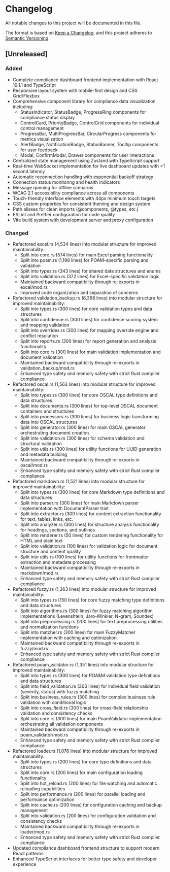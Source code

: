 # Changelog

All notable changes to this project will be documented in this file.

The format is based on [Keep a Changelog](https://keepachangelog.com/en/1.0.0/),
and this project adheres to [Semantic Versioning](https://semver.org/spec/v2.0.0.html).

## [Unreleased]

### Added
- Complete compliance dashboard frontend implementation with React 19.1.1 and TypeScript
- Responsive layout system with mobile-first design and CSS Grid/Flexbox
- Comprehensive component library for compliance data visualization including:
  - StatusIndicator, StatusBadge, ProgressRing components for compliance status display
  - ControlCard, PriorityBadge, ControlGrid components for individual control management
  - ProgressBar, MultiProgressBar, CircularProgress components for metrics visualization
  - AlertBadge, NotificationBadge, StatusBanner, Tooltip components for user feedback
  - Modal, ConfirmModal, Drawer components for user interactions
- Centralized state management using Zustand with TypeScript support
- Real-time WebSocket implementation for live dashboard updates with <1 second latency
- Automatic reconnection handling with exponential backoff strategy
- Connection status monitoring and health indicators
- Message queuing for offline scenarios
- WCAG 2.1 accessibility compliance across all components
- Touch-friendly interface elements with 44px minimum touch targets
- CSS custom properties for consistent theming and design system
- Path aliases for clean imports (@components, @types, etc.)
- ESLint and Prettier configuration for code quality
- Vite build system with development server and proxy configuration

### Changed
- Refactored excel.rs (4,534 lines) into modular structure for improved maintainability:
  - Split into core.rs (574 lines) for main Excel parsing functionality
  - Split into poam.rs (1,198 lines) for POAM-specific parsing and validation
  - Split into types.rs (343 lines) for shared data structures and enums
  - Split into validation.rs (372 lines) for Excel-specific validation logic
  - Maintained backward compatibility through re-exports in excel/mod.rs
  - Improved code organization and separation of concerns
- Refactored validation_backup.rs (6,368 lines) into modular structure for improved maintainability:
  - Split into types.rs (300 lines) for core validation types and data structures
  - Split into confidence.rs (300 lines) for confidence scoring system and mapping validation
  - Split into overrides.rs (300 lines) for mapping override engine and conflict resolution
  - Split into reports.rs (300 lines) for report generation and analysis functionality
  - Split into core.rs (300 lines) for main validation implementation and document validation
  - Maintained backward compatibility through re-exports in validation_backup/mod.rs
  - Enhanced type safety and memory safety with strict Rust compiler compliance
- Refactored oscal.rs (1,563 lines) into modular structure for improved maintainability:
  - Split into types.rs (300 lines) for core OSCAL type definitions and data structures
  - Split into documents.rs (300 lines) for top-level OSCAL document containers and structures
  - Split into processors.rs (300 lines) for business logic transforming data into OSCAL structures
  - Split into generator.rs (300 lines) for main OSCAL generator orchestrating document creation
  - Split into validation.rs (300 lines) for schema validation and structural validation
  - Split into utils.rs (300 lines) for utility functions for UUID generation and metadata building
  - Maintained backward compatibility through re-exports in oscal/mod.rs
  - Enhanced type safety and memory safety with strict Rust compiler compliance
- Refactored markdown.rs (1,521 lines) into modular structure for improved maintainability:
  - Split into types.rs (300 lines) for core Markdown type definitions and data structures
  - Split into parser.rs (300 lines) for main Markdown parser implementation with DocumentParser trait
  - Split into extractor.rs (300 lines) for content extraction functionality for text, tables, links, etc.
  - Split into analyzer.rs (300 lines) for structure analysis functionality for headings, sections, and outlines
  - Split into renderer.rs (50 lines) for custom rendering functionality for HTML and plain text
  - Split into validation.rs (100 lines) for validation logic for document structure and content quality
  - Split into utils.rs (100 lines) for utility functions for frontmatter extraction and metadata processing
  - Maintained backward compatibility through re-exports in markdown/mod.rs
  - Enhanced type safety and memory safety with strict Rust compiler compliance
- Refactored fuzzy.rs (1,363 lines) into modular structure for improved maintainability:
  - Split into types.rs (150 lines) for core fuzzy matching type definitions and data structures
  - Split into algorithms.rs (300 lines) for fuzzy matching algorithm implementations (Levenshtein, Jaro-Winkler, N-gram, Soundex)
  - Split into preprocessing.rs (200 lines) for text preprocessing utilities and normalization functions
  - Split into matcher.rs (300 lines) for main FuzzyMatcher implementation with caching and optimization
  - Maintained backward compatibility through re-exports in fuzzy/mod.rs
  - Enhanced type safety and memory safety with strict Rust compiler compliance
- Refactored poam_validator.rs (1,351 lines) into modular structure for improved maintainability:
  - Split into types.rs (300 lines) for POA&M validation type definitions and data structures
  - Split into field_validation.rs (300 lines) for individual field validation (severity, status) with fuzzy matching
  - Split into business_rules.rs (300 lines) for complex business rule validation with conditional logic
  - Split into cross_field.rs (300 lines) for cross-field relationship validation and consistency checks
  - Split into core.rs (300 lines) for main PoamValidator implementation orchestrating all validation components
  - Maintained backward compatibility through re-exports in poam_validator/mod.rs
  - Enhanced type safety and memory safety with strict Rust compiler compliance
- Refactored loader.rs (1,076 lines) into modular structure for improved maintainability:
  - Split into types.rs (200 lines) for core type definitions and data structures
  - Split into core.rs (200 lines) for main configuration loading functionality
  - Split into hot_reload.rs (200 lines) for file watching and automatic reloading capabilities
  - Split into performance.rs (200 lines) for parallel loading and performance optimization
  - Split into cache.rs (200 lines) for configuration caching and backup management
  - Split into validation.rs (200 lines) for configuration validation and consistency checks
  - Maintained backward compatibility through re-exports in loader/mod.rs
  - Enhanced type safety and memory safety with strict Rust compiler compliance
- Updated compliance dashboard frontend structure to support modern React patterns
- Enhanced TypeScript interfaces for better type safety and developer experience